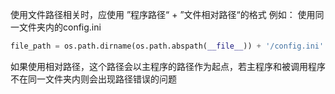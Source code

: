 使用文件路径相关时，应使用 ”程序路径“ + ”文件相对路径“的格式
例如：
使用同一文件夹内的config.ini
```python
file_path = os.path.dirname(os.path.abspath(__file__)) + '/config.ini' 
```
如果使用相对路径，这个路径会以主程序的路径作为起点，若主程序和被调用程序不在同一文件夹内则会出现路径错误的问题